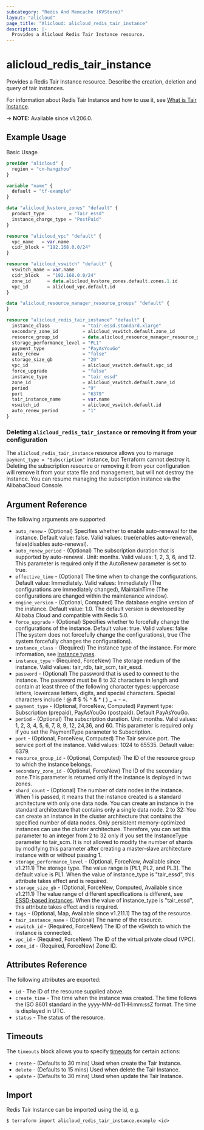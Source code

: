 ```yaml
---
subcategory: "Redis And Memcache (KVStore)"
layout: "alicloud"
page_title: "Alicloud: alicloud_redis_tair_instance"
description: |-
  Provides a Alicloud Redis Tair Instance resource.
---
```


# alicloud_redis_tair_instance

Provides a Redis Tair Instance resource. Describe the creation, deletion and query of tair instances.

For information about Redis Tair Instance and how to use it, see [What is Tair Instance](https://www.alibabacloud.com/help/en/tair).

-> **NOTE:** Available since v1.206.0.

## Example Usage

Basic Usage

```terraform
provider "alicloud" {
  region = "cn-hangzhou"
}

variable "name" {
  default = "tf-example"
}

data "alicloud_kvstore_zones" "default" {
  product_type         = "Tair_essd"
  instance_charge_type = "PostPaid"
}

resource "alicloud_vpc" "default" {
  vpc_name   = var.name
  cidr_block = "192.168.0.0/24"
}

resource "alicloud_vswitch" "default" {
  vswitch_name = var.name
  cidr_block   = "192.168.0.0/24"
  zone_id      = data.alicloud_kvstore_zones.default.zones.1.id
  vpc_id       = alicloud_vpc.default.id
}

data "alicloud_resource_manager_resource_groups" "default" {
}

resource "alicloud_redis_tair_instance" "default" {
  instance_class            = "tair.essd.standard.xlarge"
  secondary_zone_id         = alicloud_vswitch.default.zone_id
  resource_group_id         = data.alicloud_resource_manager_resource_groups.default.groups.0.id
  storage_performance_level = "PL1"
  payment_type              = "PayAsYouGo"
  auto_renew                = "false"
  storage_size_gb           = "20"
  vpc_id                    = alicloud_vswitch.default.vpc_id
  force_upgrade             = "false"
  instance_type             = "tair_essd"
  zone_id                   = alicloud_vswitch.default.zone_id
  period                    = "9"
  port                      = "6379"
  tair_instance_name        = var.name
  vswitch_id                = alicloud_vswitch.default.id
  auto_renew_period         = "1"
}
```

### Deleting `alicloud_redis_tair_instance` or removing it from your configuration

The `alicloud_redis_tair_instance` resource allows you to manage `payment_type = "Subscription"` instance, but Terraform cannot destroy it.
Deleting the subscription resource or removing it from your configuration will remove it from your state file and management, but will not destroy the Instance.
You can resume managing the subscription instance via the AlibabaCloud Console.

## Argument Reference

The following arguments are supported:
* `auto_renew` - (Optional) Specifies whether to enable auto-renewal for the instance. Default value: false. Valid values: true(enables auto-renewal), false(disables auto-renewal).
* `auto_renew_period` - (Optional) The subscription duration that is supported by auto-renewal. Unit: months. Valid values: 1, 2, 3, 6, and 12. This parameter is required only if the AutoRenew parameter is set to true.
* `effective_time` - (Optional) The time when to change the configurations. Default value: Immediately. Valid values: Immediately (The configurations are immediately changed), MaintainTime (The configurations are changed within the maintenance window).
* `engine_version` - (Optional, Computed) The database engine version of the instance. Default value: 1.0. The default version is developed by Alibaba Cloud and compatible with Redis 5.0.
* `force_upgrade` - (Optional) Specifies whether to forcefully change the configurations of the instance. Default value: true. Valid values: false (The system does not forcefully change the configurations), true (The system forcefully changes the configurations).
* `instance_class` - (Required) The instance type of the instance. For more information, see [Instance types](https://www.alibabacloud.com/help/en/apsaradb-for-redis/latest/instance-types).
* `instance_type` - (Required, ForceNew) The storage medium of the instance. Valid values: tair_rdb, tair_scm, tair_essd.
* `password` - (Optional) The password that is used to connect to the instance. The password must be 8 to 32 characters in length and contain at least three of the following character types: uppercase letters, lowercase letters, digits, and special characters. Special characters include ! @ # $ % ^ & * ( ) _ + - =.
* `payment_type` - (Optional, ForceNew, Computed) Payment type: Subscription (prepaid), PayAsYouGo (postpaid). Default PayAsYouGo.
* `period` - (Optional) The subscription duration. Unit: months. Valid values: 1, 2, 3, 4, 5, 6, 7, 8, 9, 12, 24,36, and 60. This parameter is required only if you set the PaymentType parameter to Subscription.
* `port` - (Optional, ForceNew, Computed) The Tair service port. The service port of the instance. Valid values: 1024 to 65535. Default value: 6379.
* `resource_group_id` - (Optional, Computed) The ID of the resource group to which the instance belongs.
* `secondary_zone_id` - (Optional, ForceNew) The ID of the secondary zone.This parameter is returned only if the instance is deployed in two zones.
* `shard_count` - (Optional) The number of data nodes in the instance. When 1 is passed, it means that the instance created is a standard architecture with only one data node. You can create an instance in the standard architecture that contains only a single data node. 2 to 32: You can create an instance in the cluster architecture that contains the specified number of data nodes. Only persistent memory-optimized instances can use the cluster architecture. Therefore, you can set this parameter to an integer from 2 to 32 only if you set the InstanceType parameter to tair_scm. It is not allowed to modify the number of shards by modifying this parameter after creating a master-slave architecture instance with or without passing 1.
* `storage_performance_level` - (Optional, ForceNew, Available since v1.211.1) The storage type. The value range is [PL1, PL2, and PL3]. The default value is PL1. When the value of instance_type is "tair_essd", this attribute takes effect and is required.
* `storage_size_gb` - (Optional, ForceNew, Computed, Available since v1.211.1) The value range of different specifications is different, see [ESSD-based instances](https://www.alibabacloud.com/help/en/tair/product-overview/essd-based-instances). When the value of instance_type is "tair_essd", this attribute takes effect and is required.
* `tags` - (Optional, Map, Available since v1.211.1) The tag of the resource.
* `tair_instance_name` - (Optional) The name of the resource.
* `vswitch_id` - (Required, ForceNew) The ID of the vSwitch to which the instance is connected.
* `vpc_id` - (Required, ForceNew) The ID of the virtual private cloud (VPC).
* `zone_id` - (Required, ForceNew) Zone ID.

## Attributes Reference

The following attributes are exported:
* `id` - The ID of the resource supplied above.
* `create_time` - The time when the instance was created. The time follows the ISO 8601 standard in the yyyy-MM-ddTHH:mm:ssZ format. The time is displayed in UTC.
* `status` - The status of the resource.

## Timeouts

The `timeouts` block allows you to specify [timeouts](https://www.terraform.io/docs/configuration-0-11/resources.html#timeouts) for certain actions:
* `create` - (Defaults to 30 mins) Used when create the Tair Instance.
* `delete` - (Defaults to 15 mins) Used when delete the Tair Instance.
* `update` - (Defaults to 30 mins) Used when update the Tair Instance.

## Import

Redis Tair Instance can be imported using the id, e.g.

```shell
$ terraform import alicloud_redis_tair_instance.example <id>
```